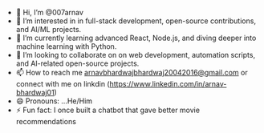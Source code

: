 - 👋 Hi, I’m @007arnav
- 👀 I’m interested in in full-stack development, open-source contributions, and AI/ML projects.
- 🌱 I’m currently learning advanced React, Node.js, and diving deeper into machine learning with Python. 
- 💞️ I’m looking to collaborate on on web development, automation scripts, and AI-related open-source projects. 
- 📫 How to reach me arnavbhardwajbhardwaj20042016@gmail.com or connect with me on linkdin (https://www.linkedin.com/in/arnav-bhardwaj01)
- 😄 Pronouns: ...He/Him  
- ⚡ Fun fact: I once built a chatbot that gave better movie recommendations

<!---
007arnav/007arnav is a ✨ special ✨ repository because its `README.md` (this file) appears on your GitHub profile.
You can click the Preview link to take a look at your changes.
--->
